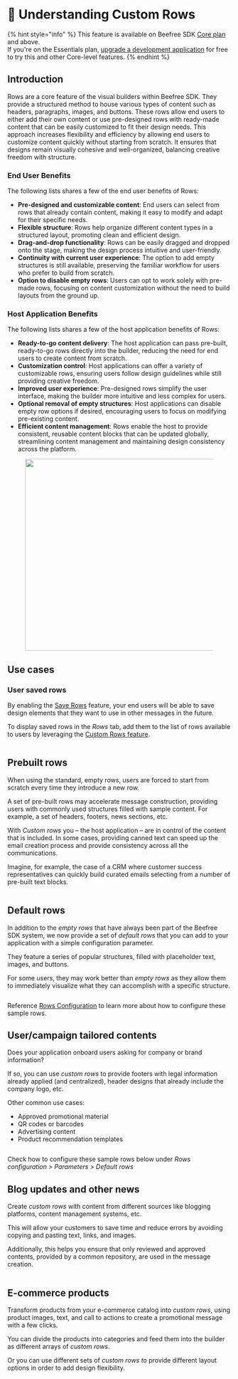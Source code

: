 # 🤔 Understanding Custom Rows

{% hint style="info" %}
This feature is available on Beefree SDK [Core plan](https://dam.beefree.io/pluginpricing) and above.\
If you're on the Essentials plan, [upgrade a development application](../../getting-started/readme/development-applications.md) for free to try this and other Core-level features.
{% endhint %}

## Introduction

Rows are a core feature of the visual builders within Beefree SDK. They provide a structured method to house various types of content such as headers, paragraphs, images, and buttons. These rows allow end users to either add their own content or use pre-designed rows with ready-made content that can be easily customized to fit their design needs. This approach increases flexibility and efficiency by allowing end users to customize content quickly without starting from scratch. It ensures that designs remain visually cohesive and well-organized, balancing creative freedom with structure.

### End User Benefits

The following lists shares a few of the end user benefits of Rows:

* **Pre-designed and customizable content**: End users can select from rows that already contain content, making it easy to modify and adapt for their specific needs.
* **Flexible structure**: Rows help organize different content types in a structured layout, promoting clean and efficient design.
* **Drag-and-drop functionality**: Rows can be easily dragged and dropped onto the stage, making the design process intuitive and user-friendly.
* **Continuity with current user experience**: The option to add empty structures is still available, preserving the familiar workflow for users who prefer to build from scratch.
* **Option to disable empty rows**: Users can opt to work solely with pre-made rows, focusing on content customization without the need to build layouts from the ground up.

### Host Application Benefits

The following lists shares a few of the host application benefits of Rows:

* **Ready-to-go content delivery**: The host application can pass pre-built, ready-to-go rows directly into the builder, reducing the need for end users to create content from scratch.
* **Customization control**: Host applications can offer a variety of customizable rows, ensuring users follow design guidelines while still providing creative freedom.
* **Improved user experience**: Pre-designed rows simplify the user interface, making the builder more intuitive and less complex for users.
* **Optional removal of empty structures**: Host applications can disable empty row options if desired, encouraging users to focus on modifying pre-existing content.
* **Efficient content management**: Rows enable the host to provide consistent, reusable content blocks that can be updated globally, streamlining content management and maintaining design consistency across the platform.

<figure><img src="../../.gitbook/assets/CR_sample-574x1024.png" alt="" width="431"><figcaption></figcaption></figure>

## Use cases <a href="#use-cases" id="use-cases"></a>

### **User saved rows**

By enabling the [Save Rows](../saved-rows/) feature, your end users will be able to save design elements that they want to use in other messages in the future.

To display saved rows in the _Rows_ tab, add them to the list of rows available to users by leveraging the [Custom Rows feature](displaying-saved-rows.md).

<figure><img src="../../.gitbook/assets/2Saved_Rows-1024x601.jpeg" alt=""><figcaption></figcaption></figure>

## **Prebuilt rows**

When using the standard, empty rows, users are forced to start from scratch every time they introduce a new row.

A set of pre-built rows may accelerate message construction, providing users with commonly used structures filled with sample content. For example, a set of headers, footers, news sections, etc.

With _Custom rows_ you – the host application – are in control of the content that is included. In some cases, providing canned text can speed up the email creation process and provide consistency across all the communications.

Imagine, for example, the case of a CRM where customer success representatives can quickly build curated emails selecting from a number of pre-built text blocks.

<figure><img src="../../.gitbook/assets/3CR_text_samples-1024x708.jpeg" alt=""><figcaption></figcaption></figure>

## **Default rows**

In addition to the _empty rows_ that have always been part of the Beefree SDK system, we now provide a set of _default rows_ that you can add to your application with a simple configuration parameter.

They feature a series of popular structures, filled with placeholder text, images, and buttons.

For some users, they may work better than _empty rows_ as they allow them to immediately visualize what they can accomplish with a specific structure.

<figure><img src="../../.gitbook/assets/4CR_defaults-1024x653.jpeg" alt=""><figcaption></figcaption></figure>

Reference [Rows Configuration](https://docs.beefree.io/beefree-sdk/custom-rows/displaying-saved-rows#rows-configuration) to learn more about how to configure these sample rows.

## **User/campaign tailored contents**

Does your application onboard users asking for company or brand information?

If so, you can use _custom rows_ to provide footers with legal information already applied (and centralized), header designs that already include the company logo, etc.

Other common use cases:

* Approved promotional material
* QR codes or barcodes
* Advertising content
* Product recommendation templates

<figure><img src="../../.gitbook/assets/5CR_contents-1024x541.jpeg" alt=""><figcaption></figcaption></figure>

Check how to configure these sample rows below under _Rows configuration > Parameters > Default rows_

## **Blog updates and other news**

Create _custom rows_ with content from different sources like blogging platforms, content management systems, etc.

This will allow your customers to save time and reduce errors by avoiding copying and pasting text, links, and images.

Additionally, this helps you ensure that only reviewed and approved contents, provided by a common repository, are used in the message creation.

<figure><img src="../../.gitbook/assets/6CR_blog_example-1024x769.jpeg" alt=""><figcaption></figcaption></figure>

## **E-commerce products**

Transform products from your e-commerce catalog into _custom rows_, using product images, text, and call to actions to create a promotional message with a few clicks.

You can divide the products into categories and feed them into the builder as different arrays of _custom rows_.

Or you can use different sets of _custom rows to_ provide different layout options in order to add design flexibility.

<figure><img src="../../.gitbook/assets/7CR_products_example-1024x643.jpeg" alt=""><figcaption></figcaption></figure>
